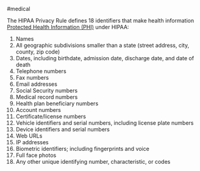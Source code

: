 #medical 

The HIPAA Privacy Rule defines 18 identifiers that make health information [Protected Health Information (PHI)](/Glossary/Protected%20Health%20Information%20(PHI).md) under HIPAA:

1. Names
2. All geographic subdivisions smaller than a state (street address, city, county, zip code)
3. Dates, including birthdate, admission date, discharge date, and date of death
4. Telephone numbers
5. Fax numbers
6. Email addresses
7. Social Security numbers
8. Medical record numbers
9. Health plan beneficiary numbers
10. Account numbers
11. Certificate/license numbers
12. Vehicle identifiers and serial numbers, including license plate numbers
13. Device identifiers and serial numbers
14. Web URLs
15. IP addresses
16. Biometric identifiers; including fingerprints and voice
17. Full face photos
18. Any other unique identifying number, characteristic, or codes